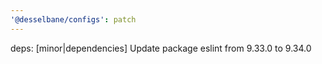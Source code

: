 ```yaml
---
'@desselbane/configs': patch
---
```


deps: [minor|dependencies] Update package eslint from 9.33.0 to 9.34.0

